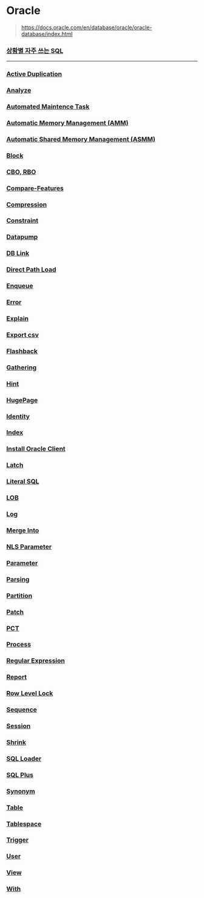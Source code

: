 Oracle
===
>https://docs.oracle.com/en/database/oracle/oracle-database/index.html

### [상황별 자주 쓰는 SQL](./_favorite/README.md)

---

### [Active Duplication](./active-duplication/README.md)
### [Analyze](./analyze/README.md)
### [Automated Maintence Task](./automated-maintence-task/README.md)
### [Automatic Memory Management (AMM)](./automatic-memory-management/README.md)
### [Automatic Shared Memory Management (ASMM)](./automatic-shared-memory-management/README.md)
### [Block](./block/README.md)
### [CBO, RBO](./cbo-rbo/README.md)
### [Compare-Features](./compare-features/README.md)
### [Compression](./compression/README.md)
### [Constraint](./constraint/README.md)
### [Datapump](./datapump/README.md)
### [DB Link](./db-link/README.md)
### [Direct Path Load](./direct-path-load/README.md)
### [Enqueue](./enqueue/README.md)
### [Error](./error.md)
### [Explain](./explain/README.md)
### [Export csv](./export-csv/README.md)
### [Flashback](./flashback/README.md)
### [Gathering](./gathering/README.md)
### [Hint](./hint/README.md)
### [HugePage](./hugepage/README.md)
### [Identity](./identity/README.md)
### [Index](./index/README.md)
### [Install Oracle Client](./install-oracle-client/README.md)
### [Latch](./latch/README.md)
### [Literal SQL](./literal-sql/README.md)
### [LOB](./lob/README.md)
### [Log](./log/README.md)
### [Merge Into](./merge-into/README.md)
### [NLS Parameter](./nls-parameter/README.md)
### [Parameter](./parameter.md)
### [Parsing](./parsing/README.md)
### [Partition](./partition/README.md)
### [Patch](./patch/README.md)
### [PCT](./pct/README.md)
### [Process](./process/README.md)
### [Regular Expression](./regular-expression/README.md)
### [Report](./report/README.md)
### [Row Level Lock](./row-level-lock/README.md)
### [Sequence](./sequence/README.md)
### [Session](./session/README.md)
### [Shrink](./shrink/README.md)
### [SQL Loader](./sqlldr/README.md)
### [SQL Plus](./sqlplus/README.md)
### [Synonym](./synonym/README.md)
### [Table](./table/README.md)
### [Tablespace](./tablespace/README.md)
### [Trigger](./trigger/README.md)
### [User](./user/README.md)
### [View](./view/README.md)
### [With](./with/README.md)
